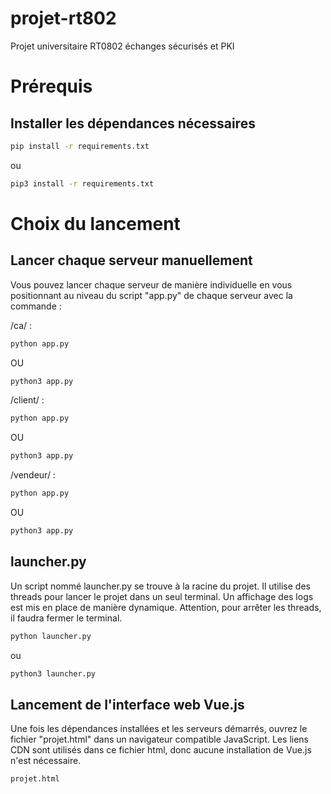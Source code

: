 # projet-rt802
Projet universitaire RT0802 échanges sécurisés et PKI

# Prérequis

## Installer les dépendances nécessaires
```bash
pip install -r requirements.txt
```
ou 
```bash
pip3 install -r requirements.txt
```

# Choix du lancement

## Lancer chaque serveur manuellement
Vous pouvez lancer chaque serveur de manière individuelle en vous positionnant au niveau du script "app.py" de chaque serveur avec la commande :

/ca/ :
```bash
python app.py
```
OU 
```bash
python3 app.py
```

/client/ :
```bash
python app.py
```
OU 
```bash
python3 app.py
```

/vendeur/ :
```bash
python app.py
```
OU 
```bash
python3 app.py
```

## launcher.py
Un script nommé launcher.py se trouve à la racine du projet. Il utilise des threads pour lancer le projet dans un seul terminal. Un affichage des logs est mis en place de manière dynamique. Attention, pour arrêter les threads, il faudra fermer le terminal.
```bash
python launcher.py
```
ou 
```bash
python3 launcher.py
```

## Lancement de l'interface web Vue.js
Une fois les dépendances installées et les serveurs démarrés, ouvrez le fichier "projet.html" dans un navigateur compatible JavaScript. Les liens CDN sont utilisés dans ce fichier html, donc aucune installation de Vue.js n'est nécessaire.
```bash
projet.html
```